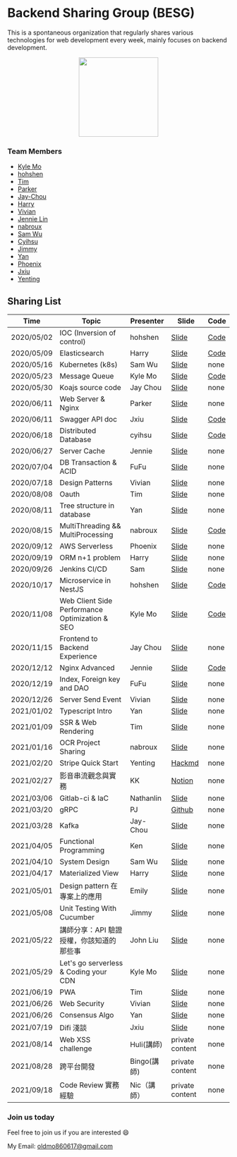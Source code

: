 # Backend Sharing Group (BESG)

This is a spontaneous organization that regularly shares various technologies for web development every week, mainly focuses on backend development.

<p align="center">
  <img width="180" height="180" src="https://i.imgur.com/BPC0Ut3.png">
</p>




### Team Members

- [Kyle Mo](https://github.com/kylemocode)
- [hohshen](https://github.com/hohshen)
- [Tim](https://github.com/timtnleeProject)
- [Parker](https://github.com/Parkerhiphop)
- [Jay-Chou](https://github.com/at7211)
- [Harry](https://github.com/harryuan65)
- [Vivian](https://github.com/vivian0920)
- [Jennie Lin](https://github.com/jennieLin101086)
- [nabroux](https://github.com/nabroux)
- [Sam Wu](https://github.com/UnderSam)
- [Cyihsu](https://github.com/cyihsu)
- [Jimmy](https://github.com/JimmyFUFU)
- [Yan](https://github.com/Yan-Boogie)
- [Phoenix](https://github.com/Phxww)
- [Jxiu](https://github.com/jxiu0129)
- [Yenting](https://github.com/chenzitw)

## Sharing List

| Time       | Topic                                          | Presenter | Slide                                                                                                                                                                        | Code                                                                   |
|------------|------------------------------------------------|-----------|------------------------------------------------------------------------------------------------------------------------------------------------------------------------------|------------------------------------------------------------------------|
| 2020/05/02 | IOC (Inversion of control)                     | hohshen   | [Slide](https://medium.com/@hohshen/%E6%8E%A7%E5%88%B6%E5%8F%8D%E8%BD%89-inversion-of-control-%E4%BB%8B%E7%B4%B9-%E5%B0%8F%E6%98%8E%E7%9A%84%E4%B8%80%E9%80%B1-8e89e0c10aeb) | [Code](https://github.com/hohshen/fesp_tutor)                          |
| 2020/05/09 | Elasticsearch                                  | Harry     | [Slide](https://hackmd.io/Rawwa49jQ66XgjRVvtB-qg?view)                                                                                                                       | [Code](https://github.com/harryuan65/ExpressWithElasticSearch)         |
| 2020/05/16 | Kubernetes (k8s)                               | Sam Wu    | [Slide](https://hackmd.io/@ea5C9XJxTdy_xPAS1wYwKQ/BkyNXSh5L#/)                                                                                                               | none                                                                   |
| 2020/05/23 | Message Queue                                  | Kyle Mo   | [Slide](https://slides.com/oldmo860617/deck-e2f5ce#/)                                                                                                                        | [Code](https://github.com/kylemocode/message-queue-study-group-sample) |
| 2020/05/30 | Koajs source code                              | Jay Chou  | [Slide](https://slides.com/at7211/deck-e74cca#/)                                                                                                                             | none                                                                   |
| 2020/06/11 | Web Server & Nginx                             | Parker    | [Slide](https://slides.com/parkerhiphop/deck-ddd1a1)                                                                                                                         | none                                                                   |
| 2020/06/11 | Swagger API doc                                | Jxiu      | [Slide](https://slides.com/jxiuh/deck)                                                                                                                                       | [Code](https://github.com/jxiu0129/swagger-study-group)                |
| 2020/06/18 | Distributed Database                           | cyihsu    | [Slide](https://github.com/cyihsu/talks/blob/master/106403025_DistributedDB.pdf)                                                                                             | [Code](https://github.com/cyihsu/koa-grounded)                         |
| 2020/06/27 | Server Cache                                   | Jennie    | [Slide](https://github.com/jennieLin101086/Redis/blob/master/Redis.pptx)                                                                                                     | none                                                                   |
| 2020/07/04 | DB Transaction & ACID                          | FuFu      | [Slide](https://github.com/JimmyFUFU/BackendStudy/blob/master/0704/Transaction%20_%20ACID.pdf)                                                                               | none                                                                   |
| 2020/07/18 | Design Patterns                                | Vivian    | [Slide](https://github.com/vivian0920/Back-end-study/tree/master/Design%20pattern)                                                                                           | none                                                                   |
| 2020/08/08 | Oauth                                          | Tim       | [Slide](https://docs.google.com/presentation/d/1tYvzpMCfUbHqvUZMUNQKTjbB3tw3aOWFROVIEsGhfEU/edit?usp=sharing)                                                                | none                                                                   |
| 2020/08/11 | Tree structure in database                     | Yan       | [Slide](https://slides.com/ianlai/deck-4028d3)                                                                                                                               | none                                                                   |
| 2020/08/15 | MultiThreading && MultiProcessing              | nabroux   | [Slide](https://github.com/nabroux/besp/blob/main/multiprocessing/Multi-processing%20thread%20coroutine.pptx)                                                                | [Code](https://github.com/nabroux/besp/tree/main/multiprocessing/code) |
| 2020/09/12 | AWS Serverless                                 | Phoenix   | [Slide](https://github.com/Phxww/Back-end-study/tree/master/Lambda_ApiGateway_DynamoDB)                                                                                      | none                                                                   |
| 2020/09/19 | ORM n+1 problem                                | Harry     | [Slide](https://hackmd.io/pMauu2B1ScSzBc0volp6mQ?view)                                                                                                                       | none                                                                   |
| 2020/09/26 | Jenkins CI/CD                                  | Sam       | [Slide](https://hackmd.io/OFIfDLqsSHCb1Kbg2O4SVg?both)                                                                                                                       | none                                                                   |
| 2020/10/17 | Microservice in NestJS                         | hohshen   | [Slide](https://slides.com/shenhoh/deck-667389/live)                                                                                                                         | [Code](https://github.com/hohshen/fesp_tutor/tree/sample/micro)        |
| 2020/11/08 | Web Client Side Performance Optimization & SEO | Kyle Mo   | [Slide](https://slides.com/oldmo860617/seo-web/)                                                                                                                             | [Code](https://github.com/kylemocode/react-lite-yt-embed)              |
| 2020/11/15 | Frontend to Backend Experience                 | Jay Chou  | [Slide](https://slides.com/at7211/deck-71be17)                                                                                                                               | none                                                                   |
| 2020/12/12 | Nginx Advanced | Jennie | [Slide](https://github.com/jennieLin101086/Nginx/blob/master/nginx.pptx) | [Code](https://github.com/jennieLin101086/Nginx/blob/master/OpenResty) |
| 2020/12/19 | Index, Foreign key and DAO                     | FuFu      | [Slide](https://docs.google.com/presentation/d/1tpRkB-Ciit-1QlbmLty62GgNv9xt-heH0lPw6H9791k/edit#slide=id.p)                                                                 | none                                                                   |
| 2020/12/26 | Server Send Event | Vivian   | [Slide](https://slides.com/vivian_0920/deck)                                                                                                                             | none              |
| 2021/01/02 | Typescript Intro | Yan | [Slide](http://slides.com/ianlai/deck-265d26) | none |
| 2021/01/09 | SSR & Web Rendering | Tim | [Slide](https://slides.com/timothylee-2/deck) | none |
| 2021/01/16 | OCR Project Sharing | nabroux | [Slide](https://slides.com/nabroux/ocr) | none |
| 2021/02/20 | Stripe Quick Start | Yenting | [Hackmd](https://hackmd.io/@chenzi/stripe-quick-start) | none |
| 2021/02/27 | 影音串流觀念與實務 | KK | [Notion](https://www.notion.so/bb12b2e014fe423d845148001d347e2c) | none |
| 2021/03/06 | Gitlab-ci & IaC | Nathanlin | [Slide](https://slides.com/nathanlin/deck) | none |
| 2021/03/20 | gRPC | PJ | [Github](https://github.com/pjchender/besg-grpc) | none |
| 2021/03/28 | Kafka | Jay-Chou | [Slide](https://slides.com/at7211/kafka) | none |
| 2021/04/05 | Functional Programming | Ken | [Slide](https://slides.com/ken-4/fp) | none |
| 2021/04/10 | System Design | Sam Wu | [Slide](https://slides.com/samwu-2/design-a-system-for-tinyurl) | none |
| 2021/04/17 | Materialized View | Harry | [Slide](https://slides.com/harryyuan/materialized-view) | none |
| 2021/05/01 | Design pattern 在專案上的應用| Emily | [Slide](https://slides.com/emilyw-1/deck/) | none |
| 2021/05/08 | Unit Testing With Cucumber | Jimmy | [Slide](https://github.com/JimmyFUFU/BESG_BDD_cucumber) | none |
| 2021/05/22 | 講師分享：API 驗證授權，你該知道的那些事 | John Liu | [Slide](https://s.itho.me/modernweb/2020/Slides/d202.pdf) | none |
| 2021/05/29 | Let's go serverless & Coding your CDN | Kyle Mo | [Slide](https://slides.com/oldmo860617/deck-538199) | none |
| 2021/06/19 | PWA | Tim | [Slide](https://slides.com/timothylee-2/pwa) | none |
| 2021/06/26 | Web Security | Vivian | [Slide](https://slides.com/vivian_0920/deck-44289f/) | none |
| 2021/06/26 | Consensus Algo | Yan | [Slide](https://slides.com/ianlai/deck-baace7) | none |
| 2021/07/19 | Difi 淺談 | Jxiu | [Slide](https://slides.com/jxiuh/defi) | none |
| 2021/08/14 | Web XSS challenge | Huli(講師) | private content | none |
| 2021/08/28 | 跨平台開發 | Bingo(講師) | private content | none |
| 2021/09/18 | Code Review 實務經驗 | Nic（講師） | private content | none |


### Join us today
Feel free to join us if you are interested 😄

My Email: oldmo860617@gmail.com
